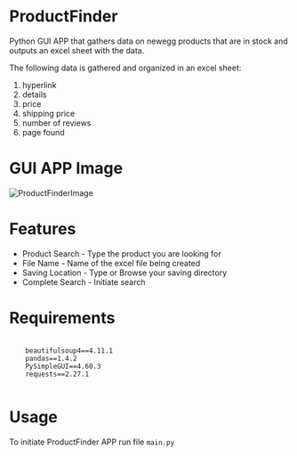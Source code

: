 # ProductFinder

Python GUI APP that gathers data on newegg products that are in stock and outputs an excel sheet with the data.

The following data is gathered and organized in an excel sheet:
<ol>
  <li>hyperlink</li>
  <li>details</li>
  <li>price</li>
  <li>shipping price</li>
  <li>number of reviews</li>
  <li>page found</li>
 </ol> 

# GUI APP Image

![ProductFinderImage](https://user-images.githubusercontent.com/110753469/188207176-db32f4c5-cb08-4c27-83fc-ec8fe7eb7d4b.PNG)

# Features
 
 <ul>
  <li>Product Search - Type the product you are looking for</li>
  <li>File Name - Name of the excel file being created</li>
  <li>Saving Location - Type or Browse your saving directory</li>
  <li>Complete Search - Initiate search </li>
</ul> 

# Requirements

<div>
<pre>
  <code> 
    beautifulsoup4==4.11.1
    pandas==1.4.2
    PySimpleGUI==4.60.3
    requests==2.27.1
  </code>
</pre>
</div>

# Usage
To initiate ProductFinder APP 
run file  <code>main.py</code>
 

